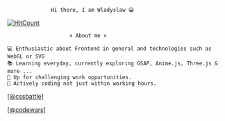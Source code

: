                   Hi there, I am Wladyslaw 😀


[![HitCount](http://hits.dwyl.com/everAtWork/everAtWork.svg)](http://hits.dwyl.com/everAtWork/everAtWork)

                        × About me ×

    💻 Enthusiastic about Frontend in general and technologies such as WebGL or SVG 
    📚 Learning everyday, currently exploring GSAP, Anime.js, Three.js & more ...
    🏢 Up for challenging work oppurtunities.
    💬 Actively coding not just within working hours.
    
  
  
  [[@cssbattle]](https://cssbattle.dev/player/everlastiez)

  [[@codewars]](https://www.codewars.com/users/everAtWork)
  

